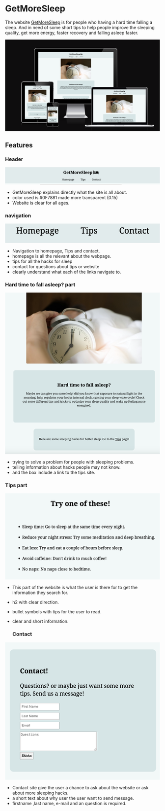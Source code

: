 # GetMoreSleep

The website [GetMoreSleep](https://timalexanderandersson.github.io/Get-More-Sleep-Website/) is for people who having a hard time falling a sleep. And in need of some short tips to help people improve the sleeping quality, get more energy, faster recovery and falling asleep faster.

  
  ![responsive](assets/readme-pics/responsive.png)

## Features 

### Header 

![alt text](assets/readme-pics/header.png)

-  GetMoreSleep explains directly what the site is all about.
- color used is #0F7881 made more transparent (0.15)
- Website is clear for all ages.

### navigation
![alt text](assets/readme-pics/navigation.png)
- Navigation to homepage, Tips and contact.
- homepage is all the relevant about the webpage.
- tips for all the hacks for sleep
- contact for questions about tips or website
- clearly understand what each of the links navigate to.

### Hard time to fall asleep? part
![alt text](assets/readme-pics/main.png)

- trying to solve a problem for people with sleeping problems.
- telling information about hacks people may not know.
- and the box include a link to the tips site.

### Tips part

![alt text](assets/readme-pics/tips.png)

- This part of the website is what the user is there for to get the information they search for.
- h2 with clear direction.
- bullet symbols with tips for the user to read.
- clear and short information.
  
  ### Contact 

![alt text](assets/readme-pics/contact.png)

- Contact site give the user a chance to ask about the website or ask about more sleeping hacks.
- a short text about why user the user want to send message.
- firstname ,last name, e-mail and an question is required.


